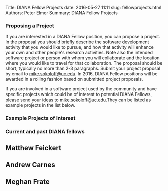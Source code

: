 Title: DIANA Fellow Projects
date: 2016-05-27 11:11
slug: fellowprojects.html
Authors: Peter Elmer
Summary: DIANA Fellow Projects

### Proposing a Project 

  If you are interested in a DIANA Fellow position, you can propose a project.
In the proposal you should briefly describe the software development activity 
that you would like to pursue, and how that activity will enhance your
own and other people's research activities. Note also the intended software
project or person with whom you will collaborate and the location where
you would like to travel for that collaboration.
The proposal should be short, typically no more than 2-3 paragraphs.
Submit your project proposal by email to [mike.sokoloff@uc.edu](mike.sokoloff@uc.edu). In 2016, DIANA Fellow positions will be awarded in a rolling fashion 
based on submitted project proposals. 

  If you are involved in a software project used by the community and
have specific projects which could be of interest to potential DIANA 
Fellows, please send your ideas to [mike.sokoloff@uc.edu](mike.sokoloff@uc.edu).They can be listed as example projects in the list below. 

### Example Projects of Interest


### Current and past DIANA fellows

## Matthew Feickert

## Andrew Carnes

## Meghan Frate


